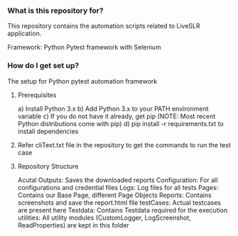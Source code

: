 ### What is this repository for? ###

This repository contains the automation scripts related to LiveSLR application.

Framework: Python Pytest framework with Selenium

### How do I get set up? ###

The setup for Python pytest automation framework

1. Prerequisites

	a) Install Python 3.x
	b) Add Python 3.x to your PATH environment variable
	c) If you do not have it already, get pip (NOTE: Most recent Python distributions come with pip)
	d) pip install -r requirements.txt to install dependencies

2. Refer cliText.txt file in the repository to get the commands to run the test case

3. Repository Structure

	Acutal Outputs: Saves the downloaded reports
	Configuration: For all configurations and credential files
	Logs: Log files for all tests
	Pages: Contains our Base Page, different Page Objects
	Reports: Contains screenshots and save the report.html file
	testCases: Actual testcases are present here
	Testdata: Contains Testdata required for the execution
	utilities: All utility modules (CustomLogger, LogScreenshot, ReadProperties) are kept in this folder
